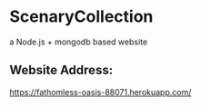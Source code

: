 # ScenaryCollection
a Node.js + mongodb based website

## Website Address:
https://fathomless-oasis-88071.herokuapp.com/
